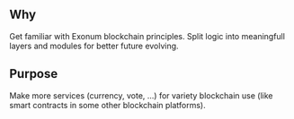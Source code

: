 ## Why
Get familiar with Exonum blockchain principles. Split logic into
meaningfull layers and modules for better future evolving.

## Purpose
Make more services (currency, vote, ...) for variety blockchain use (like smart contracts
in some other blockchain platforms).
